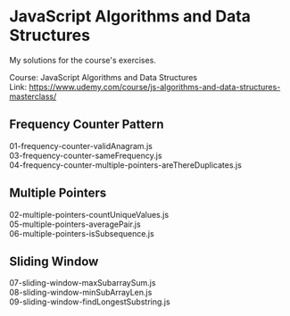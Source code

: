 # JavaScript Algorithms and Data Structures

My solutions for the course's exercises.

Course: JavaScript Algorithms and Data Structures  
Link: https://www.udemy.com/course/js-algorithms-and-data-structures-masterclass/

## Frequency Counter Pattern
01-frequency-counter-validAnagram.js  
03-frequency-counter-sameFrequency.js  
04-frequency-counter-multiple-pointers-areThereDuplicates.js  

## Multiple Pointers
02-multiple-pointers-countUniqueValues.js  
05-multiple-pointers-averagePair.js  
06-multiple-pointers-isSubsequence.js  

## Sliding Window
07-sliding-window-maxSubarraySum.js  
08-sliding-window-minSubArrayLen.js  
09-sliding-window-findLongestSubstring.js  
